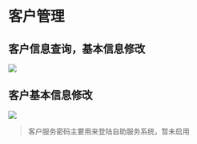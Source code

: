 # 客户管理


## 客户信息查询，基本信息修改

![](http://static.toughcloud.net/toughsms/tc_20181206151848_14.png)


## 客户基本信息修改

![](http://static.toughcloud.net/toughsms/tc_20181206151916_15.png)


> 客户服务密码主要用来登陆自助服务系统，暂未启用